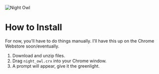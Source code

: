 ![Night Owl](night_owl_chrome_theme/raw/master/screenshots/screenshot.jpg)
# How to Install
For now, you'll have to do things manually. I'll have this up on the Chrome Webstore soon/eventually.

1. Download and unzip files.
2. Drag `night_owl.crx` into your Chrome window.
3. A prompt will appear, give it the greenlight.